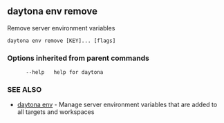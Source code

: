 ## daytona env remove

Remove server environment variables

```
daytona env remove [KEY]... [flags]
```

### Options inherited from parent commands

```
      --help   help for daytona
```

### SEE ALSO

* [daytona env](daytona_env.md)	 - Manage server environment variables that are added to all targets and workspaces

